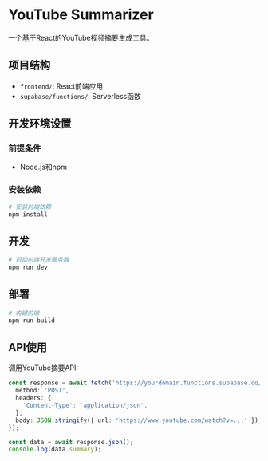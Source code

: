 # YouTube Summarizer

一个基于React的YouTube视频摘要生成工具。

## 项目结构

- `frontend/`: React前端应用
- `supabase/functions/`: Serverless函数

## 开发环境设置

### 前提条件

- Node.js和npm

### 安装依赖

```bash
# 安装前端依赖
npm install
```

## 开发

```bash
# 启动前端开发服务器
npm run dev
```

## 部署

```bash
# 构建前端
npm run build
```

## API使用

调用YouTube摘要API:

```typescript
const response = await fetch('https://yourdomain.functions.supabase.co/youtube-summary', {
  method: 'POST',
  headers: {
    'Content-Type': 'application/json',
  },
  body: JSON.stringify({ url: 'https://www.youtube.com/watch?v=...' }),
});

const data = await response.json();
console.log(data.summary);
``` 